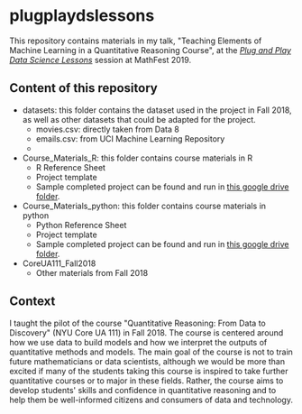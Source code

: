 # plugplaydslessons
This repository contains materials in my talk, "Teaching Elements of Machine Learning in a Quantitative Reasoning Course", at the [*Plug and Play Data Science Lessons*](https://www.maa.org/meetings/mathfest/program-details/2019/contributed-paper-sessions) session at MathFest 2019.

## Content of this repository

+ datasets: this folder contains the dataset used in the project in Fall 2018, as well as other datasets that could be adapted for the project.
	+ movies.csv: directly taken from Data 8
	+ emails.csv: from UCI Machine Learning Repository
	+ 
+ Course_Materials_R: this folder contains course materials in R
	+ R Reference Sheet
	+ Project template
	+ Sample completed project can be found and run in [this google drive folder](https://drive.google.com/drive/folders/1x6PJ8KN8uKw7DRakFWiSVfn7xVjGKc1z?usp=sharing).
+ Course_Materials_python: this folder contains course materials in python
	+ Python Reference Sheet
	+ Project template
	+ Sample completed project can be found and run in [this google drive folder](https://drive.google.com/drive/folders/1x6PJ8KN8uKw7DRakFWiSVfn7xVjGKc1z?usp=sharing).
+ CoreUA111_Fall2018
	+ Other materials from Fall 2018

## Context

I taught the pilot of the course "Quantitative Reasoning: From Data to Discovery" (NYU Core UA 111) in Fall 2018.  The course is centered around how we use data to build models and how we interpret the outputs of quantitative methods and models. The main goal of the course is not to train future mathematicians or data scientists, although we would be more than excited if many of the students taking this course is inspired to take further quantitative courses or to major in these fields.  Rather, the course aims to develop students' skills and confidence in quantitative reasoning and to help them be well-informed citizens and consumers of data and technology.


